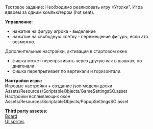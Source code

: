 Тестовое задание: Необходимо реализовать игру «Уголки". Игра вдвоем за одним компьютером (hot seat).

**Управление:**
- нажатие на фигуру игрока - выделение
- нажатие на свободную клетку - перемещение фигуры, если это возможно.

Дополнительные настройки, активация в стартовом окне
- фишка может перепрыгивать через другую как в шашках, по диагонали.
- фишка перепрыгивает по вертикали и горизонтали.

**Настройки игры:<br />**
Игровые настройки + создание json модели доски<br />
Assets/Resources/ScriptableObjects/GameSettingsSO.asset<br />
Настройки всплывающих окон<br />
Assets/Resources/ScriptableObjects/PopupSettingsSO.asset

**Third party assetes:<br />**
[Board](https://gamesupply.itch.io/basic-chess-asset)<br />
[UI sprites](https://www.kenney.nl/assets/ui-pack)
